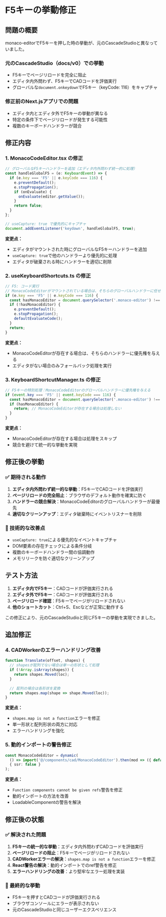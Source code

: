 # F5キーの挙動修正

## 問題の概要

monaco-editorでF5キーを押した時の挙動が、元のCascadeStudioと異なっていました。

### 元のCascadeStudio（docs/v0）での挙動
- F5キーでページリロードを完全に阻止
- エディタ内外問わず、F5キーでCADコードを評価実行
- グローバルな`document.onkeydown`でF5キー（keyCode: 116）をキャプチャ

### 修正前のNext.jsアプリでの問題
- エディタ内とエディタ外でF5キーの挙動が異なる
- 特定の条件下でページリロードが発生する可能性
- 複数のキーボードハンドラーが競合

## 修正内容

### 1. MonacoCodeEditor.tsx の修正

```typescript
// グローバルなF5キーハンドラーを追加（エディタ内外問わず統一的に処理）
const handleGlobalF5 = (e: KeyboardEvent) => {
  if (e.key === 'F5' || e.keyCode === 116) {
    e.preventDefault();
    e.stopPropagation();
    if (onEvaluate) {
      onEvaluate(editor.getValue());
    }
    return false;
  }
};

// useCapture: true で優先的にキャプチャ
document.addEventListener('keydown', handleGlobalF5, true);
```

**変更点：**
- エディタがマウントされた時にグローバルなF5キーハンドラーを追加
- `useCapture: true`で他のハンドラーより優先的に処理
- エディタが破棄される時にハンドラーを適切に削除

### 2. useKeyboardShortcuts.ts の修正

```typescript
// F5: コード実行
// MonacoCodeEditorがマウントされている場合は、そちらのグローバルハンドラーに任せる
if (e.key === 'F5' || e.keyCode === 116) {
  const hasMonacoEditor = document.querySelector('.monaco-editor') !== null;
  if (!hasMonacoEditor) {
    e.preventDefault();
    e.stopPropagation();
    defaultEvaluateCode();
  }
  return;
}
```

**変更点：**
- MonacoCodeEditorが存在する場合は、そちらのハンドラーに優先権を与える
- エディタがない場合のみフォールバック処理を実行

### 3. KeyboardShortcutManager.ts の修正

```typescript
// F5キーの特別処理：MonacoCodeEditorのグローバルハンドラーに優先権を与える
if (event.key === 'F5' || event.keyCode === 116) {
  const hasMonacoEditor = document.querySelector('.monaco-editor') !== null;
  if (hasMonacoEditor) {
    return; // MonacoCodeEditorが存在する場合は処理しない
  }
}
```

**変更点：**
- MonacoCodeEditorが存在する場合は処理をスキップ
- 競合を避けて統一的な挙動を実現

## 修正後の挙動

### ✅ 期待される動作
1. **エディタ内外問わず統一的な挙動**：F5キーでCADコードを評価実行
2. **ページリロードの完全阻止**：ブラウザのデフォルト動作を確実に防ぐ
3. **ハンドラーの競合解決**：MonacoCodeEditorのグローバルハンドラーが最優先
4. **適切なクリーンアップ**：エディタ破棄時にイベントリスナーを削除

### 🔧 技術的な改善点
- `useCapture: true`による優先的なイベントキャプチャ
- DOM要素の存在チェックによる条件分岐
- 複数のキーボードハンドラー間の協調動作
- メモリリークを防ぐ適切なクリーンアップ

## テスト方法

1. **エディタ内でF5キー**：CADコードが評価実行される
2. **エディタ外でF5キー**：CADコードが評価実行される
3. **ページリロード確認**：F5キーでページがリロードされない
4. **他のショートカット**：Ctrl+S、Escなどが正常に動作する

この修正により、元のCascadeStudioと同じF5キーの挙動を実現できました。

## 追加修正

### 4. CADWorkerのエラーハンドリング改善

```javascript
function Translate(offset, shapes) {
  // shapesが配列でない場合は単一の形状として処理
  if (!Array.isArray(shapes)) {
    return shapes.Moved(loc);
  }
  
  // 配列の場合は各形状を変換
  return shapes.map(shape => shape.Moved(loc));
}
```

**変更点：**
- `shapes.map is not a function`エラーを修正
- 単一形状と配列形状の両方に対応
- エラーハンドリングを強化

### 5. 動的インポートの警告修正

```typescript
const MonacoCodeEditor = dynamic(
  () => import('@/components/cad/MonacoCodeEditor').then(mod => ({ default: mod.default })),
  { ssr: false }
);
```

**変更点：**
- `Function components cannot be given refs`警告を修正
- 動的インポートの方法を改善
- LoadableComponentの警告を解決

## 修正後の状態

### ✅ 解決された問題
1. **F5キーの統一的な挙動**：エディタ内外問わずCADコードを評価実行
2. **ページリロードの阻止**：F5キーでページがリロードされない
3. **CADWorkerエラーの解決**：`shapes.map is not a function`エラーを修正
4. **React警告の解決**：動的インポートでのref警告を修正
5. **エラーハンドリングの改善**：より堅牢なエラー処理を実装

### 🎯 最終的な挙動
- F5キーを押すとCADコードが評価実行される
- ブラウザコンソールにエラーが表示されない
- 元のCascadeStudioと同じユーザーエクスペリエンス 